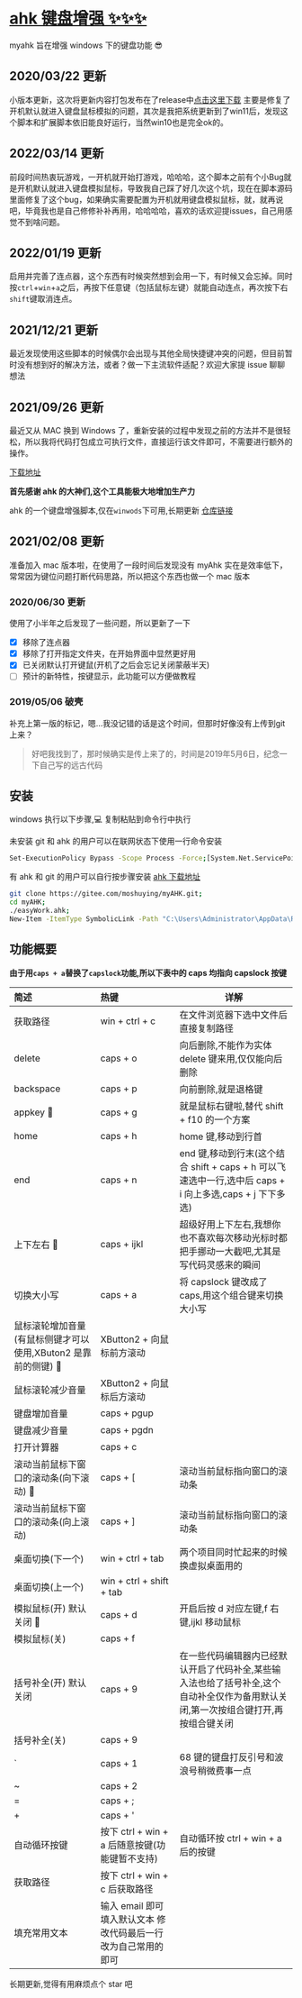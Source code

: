 # [ahk 键盘增强 ✨✨✨](https://github.com/moshuying/myAHK)

myahk 旨在增强 windows 下的键盘功能 😎

## 2020/03/22 更新

小版本更新，这次将更新内容打包发布在了release中[点击这里下载](https://github.com/moshuying/myAHK/releases/tag/v1.3.1-a20220321)
主要是修复了开机默认就进入键盘鼠标模拟的问题，其次是我把系统更新到了win11后，发现这个脚本和扩展脚本依旧能良好运行，当然win10也是完全ok的。

## 2022/03/14 更新

前段时间热衷玩游戏，一开机就开始打游戏，哈哈哈，这个脚本之前有个小Bug就是开机默认就进入键盘模拟鼠标，导致我自己踩了好几次这个坑，现在在脚本源码里面修复了这个bug，如果确实需要配置为开机就用键盘模拟鼠标，就，就再说吧，毕竟我也是自己修修补补再用，哈哈哈哈，喜欢的话欢迎提issues，自己用感觉不到啥问题。

## 2022/01/19 更新

启用并完善了连点器，这个东西有时候突然想到会用一下，有时候又会忘掉。同时按`ctrl`+`win`+`a`之后，再按下任意键（包括鼠标左键）就能自动连点，再次按下右`shift`键取消连点。

## 2021/12/21 更新

最近发现使用这些脚本的时候偶尔会出现与其他全局快捷键冲突的问题，但目前暂时没有想到好的解决方法，或者？做一下主流软件适配？欢迎大家提 issue 聊聊想法

## 2021/09/26 更新

最近又从 MAC 换到 Windows 了，重新安装的过程中发现之前的方法并不是很轻松，所以我将代码打包成立可执行文件，直接运行该文件即可，不需要进行额外的操作。

[下载地址](https://github.com/moshuying/myAHK/releases)

**首先感谢 ahk 的大神们,这个工具能极大地增加生产力**

ahk 的一个键盘增强脚本,仅在`winwods`下可用,长期更新 [仓库链接](https://github.com/moshuying/myAHK)

## 2021/02/08 更新

准备加入 mac 版本啦，在使用了一段时间后发现没有 myAhk 实在是效率低下，常常因为键位问题打断代码思路，所以把这个东西也做一个 mac 版本

### 2020/06/30 更新

使用了小半年之后发现了一些问题，所以更新了一下

- [x] 移除了连点器
- [x] 移除了打开指定文件夹，在开始界面中显然更好用
- [x] 已关闭默认打开键鼠(开机了之后会忘记关闭蒙蔽半天)
- [ ] 预计的新特性，按键显示，此功能可以方便做教程
### 2019/05/06 破壳

补充上第一版的标记，嗯...我没记错的话是这个时间，但那时好像没有上传到git上来？

> 好吧我找到了，那时候确实是传上来了的，时间是2019年5月6日，纪念一下自己写的远古代码

## 安装

windows 执行以下步骤,💻 复制粘贴到命令行中执行

未安装 git 和 ahk 的用户可以在联网状态下使用一行命令安装

```sh
Set-ExecutionPolicy Bypass -Scope Process -Force;[System.Net.ServicePointManager]::SecurityProtocol = [System.Net.ServicePointManager]::SecurityProtocol -bor 3072;iex ((New-Object System.Net.WebClient).DownloadString('https://chocolatey.org/install.ps1'));choco install git autohotkey.install -y;git clone https://gitee.com/moshuying/myAHK.git;cd myAHK;.\easyWork.ahk;New-Item -ItemType SymbolicLink -Path "C:\Users\Administrator\AppData\Roaming\Microsoft\Windows\Start Menu\Programs\Startup" -Name ".\easyWork.ahk.lnk" -Value ".\easyWork.ahk"
```

有 ahk 和 git 的用户可以自行按步骤安装
[ahk 下载地址](https://www.autohotkey.com/download/ahk-install.exe)

```sh
git clone https://gitee.com/moshuying/myAHK.git;
cd myAHK;
./easyWork.ahk;
New-Item -ItemType SymbolicLink -Path "C:\Users\Administrator\AppData\Roaming\Microsoft\Windows\Start Menu\Programs\Startup" -Name ".\easyWork.ahk.lnk" -Value ".\easyWork.ahk"
```

## 功能概要

**由于用`caps + a`替换了`capslock`功能,所以下表中的 caps 均指向 capslock 按键**

| 简述                                                           | 热键                                                           | 详解                                                                                                                               |
| :------------------------------------------------------------- | :------------------------------------------------------------- | ---------------------------------------------------------------------------------------------------------------------------------- |
| 获取路径                                                       | win + ctrl + c                                                 | 在文件浏览器下选中文件后直接复制路径                                                                                               |
| delete                                                         | caps + o                                                       | 向后删除,不能作为实体 delete 键来用,仅仅能向后删除                                                                                 |
| backspace                                                      | caps + p                                                       | 向前删除,就是退格键                                                                                                                |
| appkey 🍥                                                      | caps + g                                                       | 就是鼠标右键啦,替代 shift + f10 的一个方案                                                                                         |
| home                                                           | caps + h                                                       | home 键,移动到行首                                                                                                                 |
| end                                                            | caps + n                                                       | end 键,移动到行末(这个结合 shift + caps + h 可以飞速选中一行,选中后 caps + i 向上多选,caps + j 下下多选)                           |
| 上下左右 👏                                                    | caps + ijkl                                                    | 超级好用上下左右,我想你也不喜欢每次移动光标时都把手挪动一大截吧,尤其是写代码灵感来的瞬间                                           |
| 切换大小写                                                     | caps + a                                                       | 将 capslock 键改成了 caps,用这个组合键来切换大小写                                                                                 |
| 鼠标滚轮增加音量(有鼠标侧键才可以使用,XButon2 是靠前的侧键) 🥩 | XButton2 + 向鼠标前方滚动                                      |                                                                                                                                    |
| 鼠标滚轮减少音量                                               | XButton2 + 向鼠标后方滚动                                      |                                                                                                                                    |
| 键盘增加音量                                                   | caps + pgup                                                    |                                                                                                                                    |
| 键盘减少音量                                                   | caps + pgdn                                                    |                                                                                                                                    |
| 打开计算器                                                     | caps + c                                                       |                                                                                                                                    |
| 滚动当前鼠标下窗口的滚动条(向下滚动) 🍧                        | caps + [                                                       | 滚动当前鼠标指向窗口的滚动条                                                                                                       |
| 滚动当前鼠标下窗口的滚动条(向上滚动)                           | caps + ]                                                       | 滚动当前鼠标指向窗口的滚动条                                                                                                       |
| 桌面切换(下一个)                                               | win + ctrl + tab                                               | 两个项目同时忙起来的时候换虚拟桌面用的                                                                                             |
| 桌面切换(上一个)                                               | win + ctrl + shift + tab                                       |                                                                                                                                    |
| 模拟鼠标(开) 默认关闭 🌭                                       | caps + d                                                       | 开启后按 d 对应左键,f 右键,ijkl 移动鼠标                                                                                           |
| 模拟鼠标(关)                                                   | caps + f                                                       |                                                                                                                                    |
| 括号补全(开) 默认关闭                                          | caps + 9                                                       | 在一些代码编辑器内已经默认开启了代码补全,某些输入法也给了括号补全,这个自动补全仅作为备用默认关闭,第一次按组合键打开,再按组合键关闭 |
| 括号补全(关)                                                   | caps + 9                                                       |                                                                                                                                    |
| `                                                              | caps + 1                                                       | 68 键的键盘打反引号和波浪号稍微费事一点                                                                                            |
| ~                                                              | caps + 2                                                       |                                                                                                                                    |
| =                                                              | caps + ;                                                       |                                                                                                                                    |
| +                                                              | caps + '                                                       |                                                                                                                                    |
| 自动循环按键                                                   | 按下 ctrl + win + a 后随意按键(功能键暂不支持)                 | 自动循环按 ctrl + win + a 后的按键                                                                                                 |
| 获取路径                                                       | 按下 ctrl + win + c 后获取路径                                 |
| 填充常用文本                                                   | 输入 email 即可填入默认文本 修改代码最后一行改为自己常用的即可 |

长期更新,觉得有用麻烦点个 star 吧
